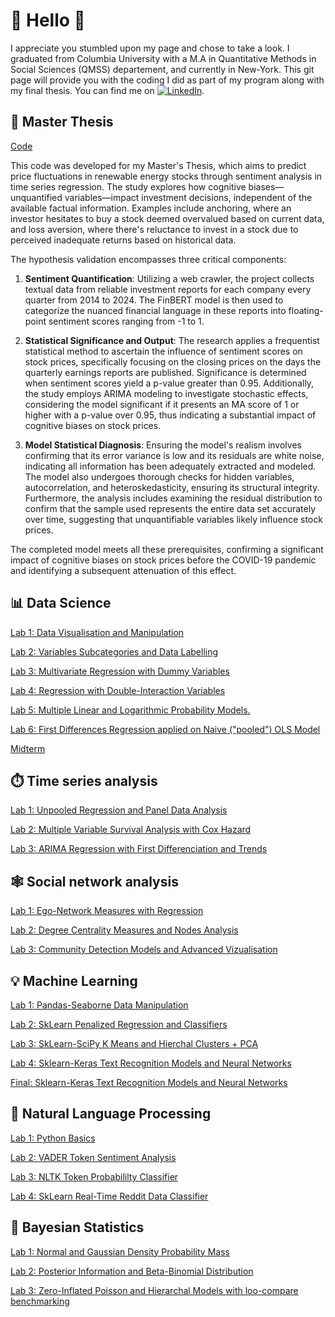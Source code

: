# 🌴 Hello 🌴
 I appreciate you stumbled upon my page and chose to take a look. I graduated from Columbia University with a M.A in  Quantitative Methods in Social Sciences (QMSS) departement, and currently in New-York. This git page will provide you with the coding I did as part of my program along with my final thesis. You can find me on [![LinkedIn][3.2]][2]. 


## 📖 Master Thesis

[Code](Master%20Thesis)

This code was developed for my Master's Thesis, which aims to predict price fluctuations in renewable energy stocks through sentiment analysis in time series regression. The study explores how cognitive biases—unquantified variables—impact investment decisions, independent of the available factual information. Examples include anchoring, where an investor hesitates to buy a stock deemed overvalued based on current data, and loss aversion, where there's reluctance to invest in a stock due to perceived inadequate returns based on historical data.

The hypothesis validation encompasses three critical components:

1) **Sentiment Quantification**: Utilizing a web crawler, the project collects textual data from reliable investment reports for each company every quarter from 2014 to 2024. The FinBERT model is then used to categorize the nuanced financial language in these reports into floating-point sentiment scores ranging from -1 to 1.

2) **Statistical Significance and Output**: The research applies a frequentist statistical method to ascertain the influence of sentiment scores on stock prices, specifically focusing on the closing prices on the days the quarterly earnings reports are published. Significance is determined when sentiment scores yield a p-value greater than 0.95. Additionally, the study employs ARIMA modeling to investigate stochastic effects, considering the model significant if it presents an MA score of 1 or higher with a p-value over 0.95, thus indicating a substantial impact of cognitive biases on stock prices.

3) **Model Statistical Diagnosis**: Ensuring the model's realism involves confirming that its error variance is low and its residuals are white noise, indicating all information has been adequately extracted and modeled. The model also undergoes thorough checks for hidden variables, autocorrelation, and heteroskedasticity, ensuring its structural integrity. Furthermore, the analysis includes examining the residual distribution to confirm that the sample used represents the entire data set accurately over time, suggesting that unquantifiable variables likely influence stock prices.

The completed model meets all these prerequisites, confirming a significant impact of cognitive biases on stock prices before the COVID-19 pandemic and identifying a subsequent attenuation of this effect.


## 📊 Data Science 

[Lab 1: Data Visualisation and Manipulation](Data%20Science/Lab%201)

[Lab 2: Variables Subcategories and Data Labelling](Data%20Science/Lab%202)

[Lab 3: Multivariate Regression with Dummy Variables](Data%20Science/Lab%203)

[Lab 4: Regression with Double-Interaction Variables](Data%20Science/Lab%204)

[Lab 5: Multiple Linear and Logarithmic Probability Models.](Data%20Science/Lab%205)

[Lab 6: First Differences Regression applied on Naive ("pooled") OLS Model](Data%20Science/Lab%206)

[Midterm](Data%20Science/Midterm)

## ⏱️ Time series analysis 

[Lab 1: Unpooled Regression and Panel Data Analysis](Time%20Series%20Analysis/Lab%201)

[Lab 2: Multiple Variable Survival Analysis with Cox Hazard](Time%20Series%20Analysis/Lab%202)

[Lab 3: ARIMA Regression with First Differenciation and Trends](Time%20Series%20Analysis/Lab%203)

## 🕸️ Social network analysis

[Lab 1: Ego-Network Measures with Regression](Social%20Network%20Analysis/Lab%201)

[Lab 2: Degree Centrality Measures and Nodes Analysis ](Social%20Network%20Analysis/Lab%202)

[Lab 3: Community Detection Models and Advanced Vizualisation](Social%20Network%20Analysis/Lab%203)


## 💡 Machine Learning 

[Lab 1: Pandas-Seaborne Data Manipulation ](Machine%20Learning/lab%201.ipynb)

[Lab 2: SkLearn Penalized Regression and Classifiers ](Machine%20Learning/Lab%202)

[Lab 3: SkLearn-SciPy K Means and Hierchal Clusters + PCA ](Machine%20Learning/Lab%203.ipynb)

[Lab 4: Sklearn-Keras Text Recognition Models and Neural Networks](Machine%20Learning/lab%204.ipynb)

[Final: Sklearn-Keras Text Recognition Models and Neural Networks](Machine%20Learning/Final.ipynb)


## 🤖 Natural Language Processing 

[Lab 1: Python Basics](Natural%20Language%20Processing/Lab%201)

[Lab 2: VADER Token Sentiment Analysis](Natural%20Language%20Processing/Lab%202)

[Lab 3: NLTK Token Probabililty Classifier](Natural%20Language%20Processing/Lab%203)

[Lab 4: SkLearn Real-Time Reddit Data Classifier](Natural%20Language%20Processing/Lab%204)


## 📜 Bayesian Statistics

[Lab 1: Normal and Gaussian Density Probability Mass](Bayesian%20Statistics/Lab%201)

[Lab 2: Posterior Information and Beta-Binomial Distribution](Bayesian%20Statistics/Lab%202)

[Lab 3: Zero-Inflated Poisson and Hierarchal Models with loo-compare benchmarking](Bayesian%20Statistics/Lab%203)



[3.2]: https://raw.githubusercontent.com/MartinHeinz/MartinHeinz/master/linkedin-3-16.png (LinkedIn icon without padding)
[2]: https://www.linkedin.com/in/jean-treves-bbaa91257

